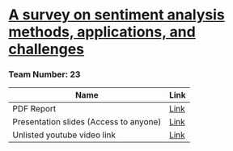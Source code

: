 # [A survey on sentiment analysis methods, applications, and challenges](https://link.springer.com/article/10.1007/s10462-022-10144-1#citeas?sv1=affiliate&sv_campaign_id=922583&awc=26429_1701032497_53aa9ce0e029931629d1fec2a66c881a&utm_medium=affiliate&utm_source=awin&utm_campaign=CONR_BOOKS_ECOM_DE_PHSS_ALWYS_DEEPLINK&utm_content=textlink&utm_term=922583)
### Team Number: 23

| Name | Link |
| --- | --- |
| PDF Report | [Link](https://github.com/golamdastagir/CSE431_team23/blob/5e01642cb9659080a1dedc2031f64b73bf0f333d/submission1/research%20report.pdf) |
| Presentation slides (Access to anyone) | [Link](https://docs.google.com/presentation/d/17kO3UzwTve02tuCvnzwDdA9NljvEbOi00pjyewADAH8/edit?usp=sharing) |
| Unlisted youtube video link | [Link](https://youtu.be/dGY1yv4QoIo) |
